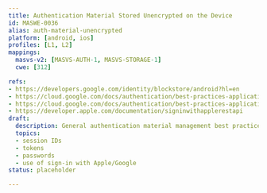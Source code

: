 ```yaml
---
title: Authentication Material Stored Unencrypted on the Device
id: MASWE-0036
alias: auth-material-unencrypted
platform: [android, ios]
profiles: [L1, L2]
mappings:
  masvs-v2: [MASVS-AUTH-1, MASVS-STORAGE-1]
  cwe: [312]

refs:
- https://developers.google.com/identity/blockstore/android?hl=en
- https://cloud.google.com/docs/authentication/best-practices-applications#semi-trusted_or_restricted_environments
- https://cloud.google.com/docs/authentication/best-practices-applications#security_considerations
- https://developer.apple.com/documentation/signinwithapplerestapi
draft:
  description: General authentication material management best practices. Note that API keys are covered separately.
  topics:
  - session IDs
  - tokens
  - passwords
  - use of sign-in with Apple/Google
status: placeholder

---
```


